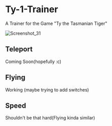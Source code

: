 # Ty-1-Trainer
A Trainer for the Game "Ty the Tasmanian Tiger"


![Screenshot_31](https://user-images.githubusercontent.com/118660067/221345910-1d8a0a77-4f5b-4e75-b501-50d0d79316c9.png)

## Teleport

Coming Soon(hopefully :c)

## Flying

Working
(maybe trying to add switches)

## Speed
Shouldn't be that hard(Flying kinda similar)

